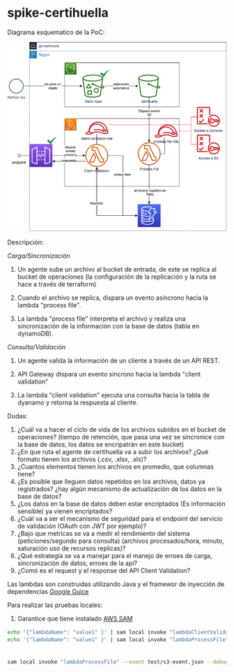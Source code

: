 # spike-certihuella

Diagrama esquematico de la PoC:

![Diagrama esquematico de la PoC](doc/assets/diagrama-despliegue-certihuella.png)

Descripción: 

*Carga/Sincronización*

1. Un agente sube un archivo al bucket de entrada, de este se replica al bucket de operaciones (la configuración de la replicación y la ruta se hace a través de terraform)

2. Cuando el archivo se replica, dispara un evento asincrono hacia la lambda "process file".

3. La lambda "process file" interpreta el archivo y realiza una sincronización de la información con la base de datos (tabla en dynamoDB).

*Consulta/Validación*

1. Un agente valida la información de un cliente a través de un API REST. 

2. API Gateway dispara un evento sincrono hacia la lambda "client validation"

3. La lambda "client validation" ejecuta una consulta hacia la tabla de dyanamo y retorna la respuesta al cliente.




Dudas: 

1. ¿Cuál va a hacer el ciclo de vida de los archivos subidos en el bucket de operaciones? (tiempo de retención, que pasa una vez se sincronice con la base de datos, los datos se encripatrán en este bucket) 
2. ¿En que ruta el agente de certihuella va a subir los archivos? ¿Qué formato tienen los archivos (.csv, .xlsx, .xls)?
3. ¿Cuantos elementos tienen los archivos en promedio, que columnas tiene?
4. ¿Es posible que lleguen datos repetidos en los archivos, datos ya registrados? ¿hay algún mecanismo de actualización de los datos en la base de datos? 
5. ¿Los datos en la base de datos deben estar encriptados (Es información sensible) ya vienen encriptados?
6. ¿Cuál va a ser el mecanismo de seguridad para el endpoint del servicio de validación (OAuth con JWT por ejemplo)?
7. ¿Bajo que metricas se va a medir el rendimiento del sistema (peticiones/segundo para consulta) (archivos procesados/hora, minuto, saturación uso de recursos replicas)?
8. ¿Qué estrategía se va a manejar para el manejo de erroes de carga, sincronización de datos, erroes de la api? 
9. ¿Comó es el request y el response del API Client Validation?


Las lambdas son construidas utilizando Java y el framewor de inyección de dependencias [Google Guice](https://github.com/google/guice/wiki/Motivation)

Para realizar las pruebas locales:

1. Garantice que tiene instalado [AWS SAM](https://medium.com/@altaf.shaikh2963/how-to-build-run-and-debug-aws-lambda-function-locally-using-aws-sam-cli-bfaea8ff9cb7)

```sh
echo '{"lambdaName": "value1" }' | sam local invoke "lambdaClientValidation" --event - --debug --profile "default"  
echo '{"lambdaName": "value1" }' | sam local invoke "lambdaProcessFile" --event - --debug --profile "default"  


sam local invoke "lambdaProcessFile" --event test/s3-event.json --debug --profile "default"
